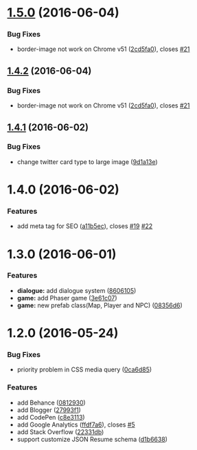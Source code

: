 <a name="1.5.0"></a>
# [1.5.0](https://github.com/amowu/amowu.com/compare/1.4.1...v1.5.0) (2016-06-04)


### Bug Fixes

* border-image not work on Chrome v51 ([2cd5fa0](https://github.com/amowu/amowu.com/commit/2cd5fa0)), closes [#21](https://github.com/amowu/amowu.com/issues/21)



<a name="1.4.2"></a>
## [1.4.2](https://github.com/amowu/amowu.com/compare/1.4.1...v1.4.2) (2016-06-04)


### Bug Fixes

* border-image not work on Chrome v51 ([2cd5fa0](https://github.com/amowu/amowu.com/commit/2cd5fa0)), closes [#21](https://github.com/amowu/amowu.com/issues/21)



<a name="1.4.1"></a>
## [1.4.1](https://github.com/amowu/amowu.com/compare/1.4.0...v1.4.1) (2016-06-02)


### Bug Fixes

* change twitter card type to large image ([9d1a13e](https://github.com/amowu/amowu.com/commit/9d1a13e))



<a name="1.4.0"></a>
# 1.4.0 (2016-06-02)


### Features

* add <head> meta tag for SEO ([a11b5ec](https://github.com/amowu/amowu.com/commit/a11b5ec)), closes [#19](https://github.com/amowu/amowu.com/issues/19) [#22](https://github.com/amowu/amowu.com/issues/22)



<a name="1.3.0"></a>
# 1.3.0 (2016-06-01)


### Features

* **dialogue:** add dialogue system ([8606105](https://github.com/amowu/amowu.com/commit/8606105))
* **game:** add Phaser game ([3e61c07](https://github.com/amowu/amowu.com/commit/3e61c07))
* **game:** new prefab class(Map, Player and NPC) ([08356d6](https://github.com/amowu/amowu.com/commit/08356d6))



<a name="1.2.0"></a>
# 1.2.0 (2016-05-24)


### Bug Fixes

* priority problem in CSS media query ([0ca6d85](https://github.com/amowu/amowu.com/commit/0ca6d85))


### Features

* add Behance ([0812930](https://github.com/amowu/amowu.com/commit/0812930))
* add Blogger ([27993f1](https://github.com/amowu/amowu.com/commit/27993f1))
* add CodePen ([c8e3113](https://github.com/amowu/amowu.com/commit/c8e3113))
* add Google Analytics ([ffdf7a6](https://github.com/amowu/amowu.com/commit/ffdf7a6)), closes [#5](https://github.com/amowu/amowu.com/issues/5)
* add Stack Overflow ([22331db](https://github.com/amowu/amowu.com/commit/22331db))
* support customize JSON Resume schema ([d1b6638](https://github.com/amowu/amowu.com/commit/d1b6638))



